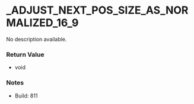 # _ADJUST_NEXT_POS_SIZE_AS_NORMALIZED_16_9

No description available.

### Return Value
* void

### Notes
* Build: 811

